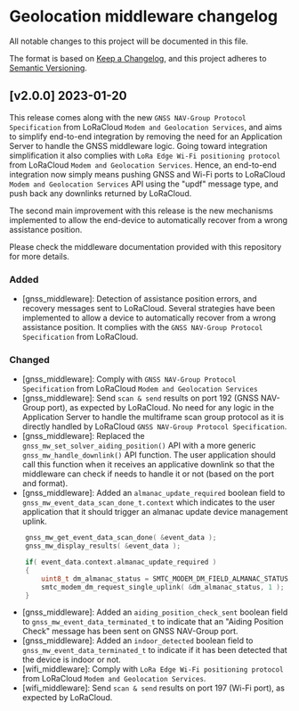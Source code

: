 # Geolocation middleware changelog

All notable changes to this project will be documented in this file.

The format is based on [Keep a Changelog](https://keepachangelog.com/en/1.0.0/), and this project adheres to [Semantic Versioning](https://semver.org/spec/v2.0.0.html).

## [v2.0.0] 2023-01-20

This release comes along with the new `GNSS NAV-Group Protocol Specification` from LoRaCloud `Modem and Geolocation Services`, and aims to simplify end-to-end integration by removing the need for an Application Server to handle the GNSS middleware logic.
Going toward integration simplification it also complies with `LoRa Edge Wi-Fi positioning protocol` from LoRaCloud `Modem and Geolocation Services`.
Hence, an end-to-end integration now simply means pushing GNSS and Wi-Fi ports to LoRaCloud `Modem and Geolocation Services` API using the "updf" message type, and push back any downlinks returned by LoRaCloud.

The second main improvement with this release is the new mechanisms implemented to allow the end-device to automatically recover from a wrong assistance position.

Please check the middleware documentation provided with this repository for more details.

### Added

* [gnss_middleware]: Detection of assistance position errors, and recovery messages sent to LoRaCloud. Several strategies have been implemented to allow a device to automatically recover from a wrong assistance position. It complies with the `GNSS NAV-Group Protocol Specification` from LoRaCloud.

### Changed

* [gnss_middleware]: Comply with `GNSS NAV-Group Protocol Specification` from LoRaCloud `Modem and Geolocation Services`
* [gnss_middleware]: Send `scan & send` results on port 192 (GNSS NAV-Group port), as expected by LoRaCloud. No need for any logic in the Application Server to handle the multiframe scan group protocol as it is directly handled by LoRaCloud `GNSS NAV-Group Protocol Specification`.
* [gnss_middleware]: Replaced the `gnss_mw_set_solver_aiding_position()` API with a more generic `gnss_mw_handle_downlink()` API function. The user application should call this function when it receives an applicative downlink so that the middleware can check if needs to handle it or not (based on the port and format).
* [gnss_middleware]: Added an `almanac_update_required` boolean field to `gnss_mw_event_data_scan_done_t.context` which indicates to the user application that it should trigger an almanac update device management uplink.
```c
    gnss_mw_get_event_data_scan_done( &event_data );
    gnss_mw_display_results( &event_data );

    if( event_data.context.almanac_update_required )
    {
        uint8_t dm_almanac_status = SMTC_MODEM_DM_FIELD_ALMANAC_STATUS;
        smtc_modem_dm_request_single_uplink( &dm_almanac_status, 1 );
    }
```
* [gnss_middleware]: Added an `aiding_position_check_sent` boolean field to `gnss_mw_event_data_terminated_t` to indicate that an "Aiding Position Check" message has been sent on GNSS NAV-Group port.
* [gnss_middleware]: Added an `indoor_detected` boolean field to `gnss_mw_event_data_terminated_t` to indicate if it has been detected that the device is indoor or not.
* [wifi_middleware]: Comply with `LoRa Edge Wi-Fi positioning protocol` from LoRaCloud `Modem and Geolocation Services`.
* [wifi_middleware]: Send `scan & send` results on port 197 (Wi-Fi port), as expected by LoRaCloud.
